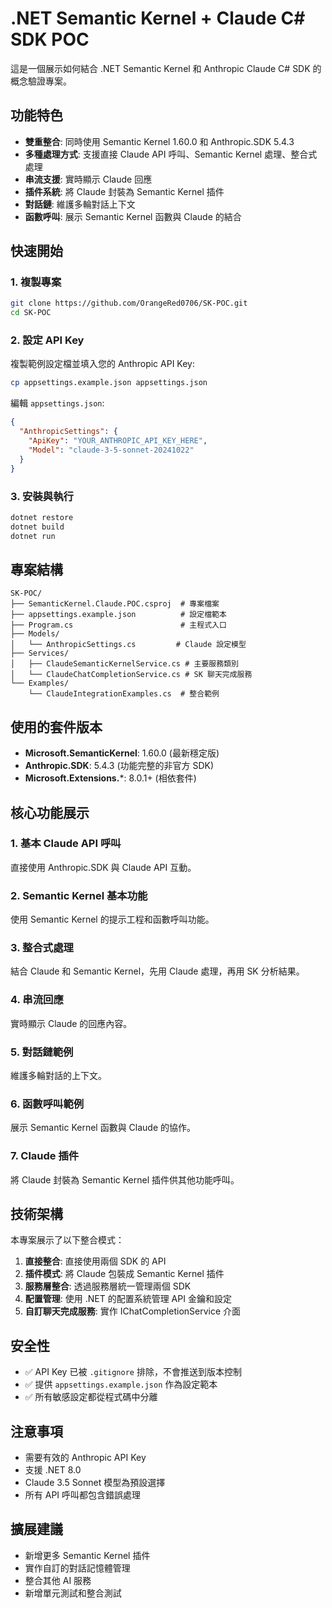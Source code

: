 # .NET Semantic Kernel + Claude C# SDK POC

這是一個展示如何結合 .NET Semantic Kernel 和 Anthropic Claude C# SDK 的概念驗證專案。

## 功能特色

- **雙重整合**: 同時使用 Semantic Kernel 1.60.0 和 Anthropic.SDK 5.4.3
- **多種處理方式**: 支援直接 Claude API 呼叫、Semantic Kernel 處理、整合式處理
- **串流支援**: 實時顯示 Claude 回應
- **插件系統**: 將 Claude 封裝為 Semantic Kernel 插件
- **對話鏈**: 維護多輪對話上下文
- **函數呼叫**: 展示 Semantic Kernel 函數與 Claude 的結合

## 快速開始

### 1. 複製專案

```bash
git clone https://github.com/OrangeRed0706/SK-POC.git
cd SK-POC
```

### 2. 設定 API Key

複製範例設定檔並填入您的 Anthropic API Key:

```bash
cp appsettings.example.json appsettings.json
```

編輯 `appsettings.json`:

```json
{
  "AnthropicSettings": {
    "ApiKey": "YOUR_ANTHROPIC_API_KEY_HERE",
    "Model": "claude-3-5-sonnet-20241022"
  }
}
```

### 3. 安裝與執行

```bash
dotnet restore
dotnet build
dotnet run
```

## 專案結構

```
SK-POC/
├── SemanticKernel.Claude.POC.csproj  # 專案檔案
├── appsettings.example.json          # 設定檔範本
├── Program.cs                        # 主程式入口
├── Models/
│   └── AnthropicSettings.cs         # Claude 設定模型
├── Services/
│   ├── ClaudeSemanticKernelService.cs # 主要服務類別
│   └── ClaudeChatCompletionService.cs # SK 聊天完成服務
└── Examples/
    └── ClaudeIntegrationExamples.cs  # 整合範例
```

## 使用的套件版本

- **Microsoft.SemanticKernel**: 1.60.0 (最新穩定版)
- **Anthropic.SDK**: 5.4.3 (功能完整的非官方 SDK)
- **Microsoft.Extensions.***: 8.0.1+ (相依套件)

## 核心功能展示

### 1. 基本 Claude API 呼叫
直接使用 Anthropic.SDK 與 Claude API 互動。

### 2. Semantic Kernel 基本功能
使用 Semantic Kernel 的提示工程和函數呼叫功能。

### 3. 整合式處理
結合 Claude 和 Semantic Kernel，先用 Claude 處理，再用 SK 分析結果。

### 4. 串流回應
實時顯示 Claude 的回應內容。

### 5. 對話鏈範例
維護多輪對話的上下文。

### 6. 函數呼叫範例
展示 Semantic Kernel 函數與 Claude 的協作。

### 7. Claude 插件
將 Claude 封裝為 Semantic Kernel 插件供其他功能呼叫。

## 技術架構

本專案展示了以下整合模式：

1. **直接整合**: 直接使用兩個 SDK 的 API
2. **插件模式**: 將 Claude 包裝成 Semantic Kernel 插件
3. **服務層整合**: 透過服務層統一管理兩個 SDK
4. **配置管理**: 使用 .NET 的配置系統管理 API 金鑰和設定
5. **自訂聊天完成服務**: 實作 IChatCompletionService 介面

## 安全性

- ✅ API Key 已被 `.gitignore` 排除，不會推送到版本控制
- ✅ 提供 `appsettings.example.json` 作為設定範本
- ✅ 所有敏感設定都從程式碼中分離

## 注意事項

- 需要有效的 Anthropic API Key
- 支援 .NET 8.0
- Claude 3.5 Sonnet 模型為預設選擇
- 所有 API 呼叫都包含錯誤處理

## 擴展建議

- 新增更多 Semantic Kernel 插件
- 實作自訂的對話記憶體管理
- 整合其他 AI 服務
- 新增單元測試和整合測試
